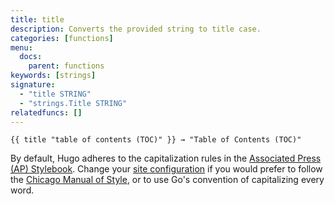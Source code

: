```yaml
---
title: title
description: Converts the provided string to title case.
categories: [functions]
menu:
  docs:
    parent: functions
keywords: [strings]
signature:
  - "title STRING"
  - "strings.Title STRING"
relatedfuncs: []
---
```


```go-html-template
{{ title "table of contents (TOC)" }} → "Table of Contents (TOC)"
```

By default, Hugo adheres to the capitalization rules in the [Associated Press (AP) Stylebook]. Change your [site configuration] if you would prefer to follow the [Chicago Manual of Style], or to use Go's convention of capitalizing every word.

[Associated Press (AP) Stylebook]: https://www.apstylebook.com/
[Chicago Manual of Style]: https://www.chicagomanualofstyle.org/home.html
[site configuration]: /getting-started/configuration/#configure-title-case
